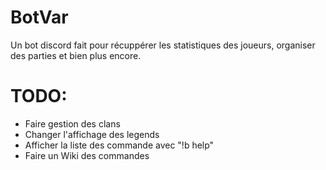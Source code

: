 # BotVar
 Un bot discord fait pour récuppérer les statistiques des joueurs, organiser des parties et bien plus encore.
# TODO:
- Faire gestion des clans
- Changer l'affichage des legends
- Afficher la liste des commande avec "!b help"
- Faire un Wiki des commandes